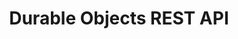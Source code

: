 ---
pcx_content_type: navigation
weight: 10
title: Durable Objects REST API
external_link: /api/operations/durable-objects-namespace-list-namespaces
_build:
  publishResources: false
  render: never
---